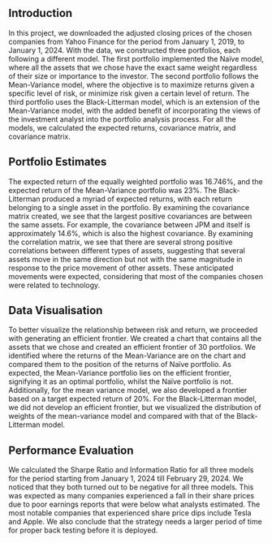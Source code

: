 ## Introduction
In this project, we downloaded the adjusted closing prices of the chosen companies from Yahoo Finance for the period from January 1, 2019, to January 1, 2024. With the data, we constructed three portfolios, each following a different model. The first portfolio implemented the Naïve model, where all the assets that we chose have the exact same weight regardless of their size or importance to the investor. The second portfolio follows the Mean-Variance model, where the objective is to maximize returns given a specific level of risk, or minimize risk given a certain level of return. The third portfolio uses the Black-Litterman model, which is an extension of the Mean-Variance model, with the added benefit of incorporating the views of the investment analyst into the portfolio analysis process. For all the models, we calculated the expected returns, covariance matrix, and covariance matrix.
  
## Portfolio Estimates
The expected return of the equally weighted portfolio was 16.746%, and the expected return of the Mean-Variance portfolio was 23%. The Black-Litterman produced a myriad of expected returns, with each return belonging to a single asset in the portfolio. By examining the covariance matrix created, we see that the largest positive covariances are between the same assets. For example, the covariance between JPM and itself is approximately 14.6%, which is also the highest covariance. By examining the correlation matrix, we see that there are several strong positive correlations between different types of assets, suggesting that several assets move in the same direction but not with the same magnitude in response to the price movement of other assets. These anticipated movements were expected, considering that most of the companies chosen were related to technology.
## Data Visualisation
To better visualize the relationship between risk and return, we proceeded with generating an efficient frontier. We created a chart that contains all the assets that we chose and created an efficient frontier of 30 portfolios. We identified where the returns of the Mean-Variance are on the chart and compared them to the position of the returns of Naïve portfolio. As expected, the Mean-Variance portfolio lies on the efficient frontier, signifying it as an optimal portfolio, whilst the Naïve portfolio is not. Additionally, for the mean variance model, we also developed a frontier based on a target expected return of 20%. For the Black-Litterman model, we did not develop an efficient frontier, but we visualized the distribution of weights of the mean-variance model and compared with that of the Black-Litterman model.
## Performance Evaluation
We calculated the Sharpe Ratio and Information Ratio for all three models for the period starting from January 1, 2024 till February 29, 2024. We noticed that they both turned out to be negative for all three models. This was expected as many companies experienced a fall in their share prices due to poor earnings reports that were below what analysts estimated. The most notable companies that experienced share price dips include Tesla and Apple. We also conclude that the strategy needs a larger period of time for proper back testing before it is deployed.
